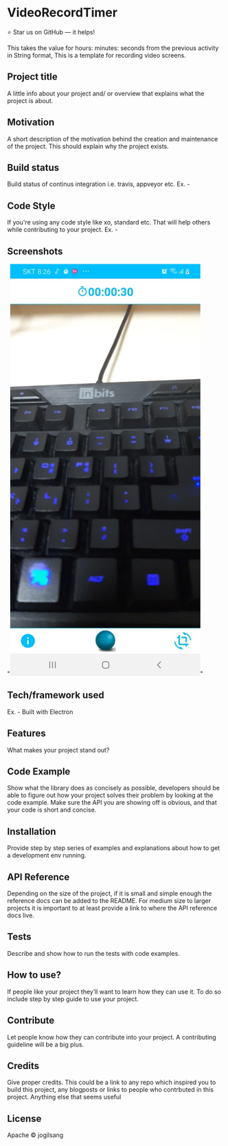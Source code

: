 # VideoRecordTimer
⭐️ Star us on GitHub — it helps!

This takes the value for hours: minutes: seconds from the previous activity in String format,
This is a template for recording video screens.

## Project title
A little info about your project and/ or overview that explains what the project is about.

## Motivation
A short description of the motivation behind the creation and maintenance of the project. 
This should explain why the project exists.

## Build status
Build status of continus integration i.e. travis, appveyor etc. Ex. -

## Code Style
If you're using any code style like xo, standard etc. 
That will help others while contributing to your project. Ex. -

## Screenshots
"![](/intro.jpg)"

## Tech/framework used
Ex. -
Built with
Electron

## Features
What makes your project stand out?

## Code Example
Show what the library does as concisely as possible, 
developers should be able to figure out how your project solves their problem by looking at the code example. 
Make sure the API you are showing off is obvious, and that your code is short and concise.

## Installation
Provide step by step series of examples and explanations about how to get a development env running.

## API Reference
Depending on the size of the project, 
if it is small and simple enough the reference docs can be added to the README. 
For medium size to larger projects it is important to at least provide a link to where the API reference docs live.

## Tests
Describe and show how to run the tests with code examples.

## How to use?
If people like your project they’ll want to learn how they can use it. 
To do so include step by step guide to use your project.

## Contribute
Let people know how they can contribute into your project. A contributing guideline will be a big plus.

## Credits
Give proper credits. This could be a link to any repo which inspired you to build this project, 
any blogposts or links to people who contrbuted in this project.
Anything else that seems useful

## License
Apache © jogilsang
